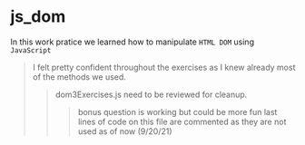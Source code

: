 # js_dom
In this work pratice we learned how to manipulate `HTML DOM` using `JavaScript`
>I felt pretty confident throughout the exercises as I knew already most of the methods we used.
>>dom3Exercises.js need to be reviewed for cleanup.
>>>bonus question is working but could be more fun
>>>last lines of code on this file are commented as they are not used as of now (9/20/21)
